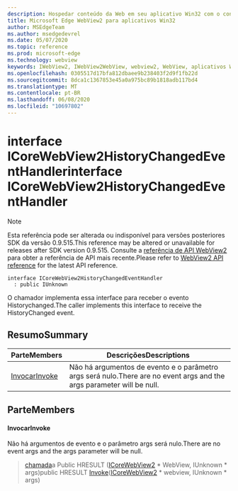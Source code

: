 ```yaml
---
description: Hospedar conteúdo da Web em seu aplicativo Win32 com o controle WebView2 do Microsoft Edge
title: Microsoft Edge WebView2 para aplicativos Win32
author: MSEdgeTeam
ms.author: msedgedevrel
ms.date: 05/07/2020
ms.topic: reference
ms.prod: microsoft-edge
ms.technology: webview
keywords: IWebView2, IWebView2WebView, webview2, WebView, aplicativos Win32, Win32, Edge, ICoreWebView2, ICoreWebView2Controller, controle do navegador, HTML Edge
ms.openlocfilehash: 0305517d17bfa812dbaee9b238403f2d9f1fb22d
ms.sourcegitcommit: 8dca1c1367853e45a0a975bc89b1818adb117bd4
ms.translationtype: MT
ms.contentlocale: pt-BR
ms.lasthandoff: 06/08/2020
ms.locfileid: "10697802"
---
```

# <span data-ttu-id="e44f0-104">interface ICoreWebView2HistoryChangedEventHandler</span><span class="sxs-lookup"><span data-stu-id="e44f0-104">interface ICoreWebView2HistoryChangedEventHandler</span></span> 

> [!NOTE]
> <span data-ttu-id="e44f0-105">Esta referência pode ser alterada ou indisponível para versões posteriores SDK da versão 0.9.515.</span><span class="sxs-lookup"><span data-stu-id="e44f0-105">This reference may be altered or unavailable for releases after SDK version 0.9.515.</span></span> <span data-ttu-id="e44f0-106">Consulte a [referência de API WebView2](../../../webview2-api-reference.md) para obter a referência de API mais recente.</span><span class="sxs-lookup"><span data-stu-id="e44f0-106">Please refer to [WebView2 API reference](../../../webview2-api-reference.md) for the latest API reference.</span></span>

```
interface ICoreWebView2HistoryChangedEventHandler
  : public IUnknown
```

<span data-ttu-id="e44f0-107">O chamador implementa essa interface para receber o evento Historychanged.</span><span class="sxs-lookup"><span data-stu-id="e44f0-107">The caller implements this interface to receive the HistoryChanged event.</span></span>

## <span data-ttu-id="e44f0-108">Resumo</span><span class="sxs-lookup"><span data-stu-id="e44f0-108">Summary</span></span>

 <span data-ttu-id="e44f0-109">Parte</span><span class="sxs-lookup"><span data-stu-id="e44f0-109">Members</span></span>                        | <span data-ttu-id="e44f0-110">Descrições</span><span class="sxs-lookup"><span data-stu-id="e44f0-110">Descriptions</span></span>
--------------------------------|---------------------------------------------
[<span data-ttu-id="e44f0-111">Invocar</span><span class="sxs-lookup"><span data-stu-id="e44f0-111">Invoke</span></span>](#invoke) | <span data-ttu-id="e44f0-112">Não há argumentos de evento e o parâmetro args será nulo.</span><span class="sxs-lookup"><span data-stu-id="e44f0-112">There are no event args and the args parameter will be null.</span></span>

## <span data-ttu-id="e44f0-113">Parte</span><span class="sxs-lookup"><span data-stu-id="e44f0-113">Members</span></span>

#### <span data-ttu-id="e44f0-114">Invocar</span><span class="sxs-lookup"><span data-stu-id="e44f0-114">Invoke</span></span> 

<span data-ttu-id="e44f0-115">Não há argumentos de evento e o parâmetro args será nulo.</span><span class="sxs-lookup"><span data-stu-id="e44f0-115">There are no event args and the args parameter will be null.</span></span>

> <span data-ttu-id="e44f0-116">[chamada](#invoke)a Public HRESULT ([ICoreWebView2](icorewebview2.md) \* WebView, IUnknown \* args)</span><span class="sxs-lookup"><span data-stu-id="e44f0-116">public HRESULT [Invoke](#invoke)([ICoreWebView2](icorewebview2.md) \* webview, IUnknown \* args)</span></span>


